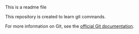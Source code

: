 This is a readme file

This repository is created to learn git commands.


For more information on Git, see the
[official Git documentation](https://git-scm.com/).
